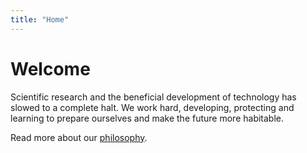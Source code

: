 ```yaml
---
title: "Home"
---
```


# Welcome
Scientific research and the beneficial development of technology has slowed to a complete halt.
We work hard, developing, protecting and learning to prepare ourselves and make the future more habitable.

Read more about our [philosophy](/philosophy).

